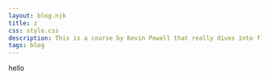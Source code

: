 ```yaml
---
layout: blog.njk
title: z
css: style.css
description: This is a course by Kevin Powell that really dives into flexbox.
tags: blog
---
```


hello